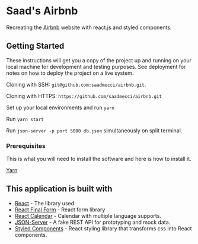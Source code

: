 # Saad's Airbnb
Recreating the [Airbnb](https://www.airbnb.com) website with react.js and styled components.
## Getting Started
These instructions will get you a copy of the project up and running on your local machine for development and testing purposes. See deployment for notes on how to deploy the project on a live system.

Cloning with SSH: `git@github.com:saadmecci/airbnb.git`.

Cloning with HTTPS: `https://github.com/saadmecci/airbnb.git`

Set up your local environments and run `yarn`

Run `yarn start`

Run `json-server -p port 5000 db.json` simultaneously on split terminal.

### Prerequisites
This is what you will need to install the software and here is how to install it.

[Yarn](https://classic.yarnpkg.com/en/docs/install/#mac-stable)

## This application is built with
* [React](https://reactjs.org) - The library used
* [React Final Form](https://final-form.org/react) - React form library
* [React Calendar](https://github.com/wojtekmaj/react-calendar) - Calendar with multiple language supports.
* [JSON-Server](https://github.com/typicode/json-server) - A fake REST API for prototyping and mock data.
* [Styled Components](https://styled-components.com) - React styling library that transforms css into React components.